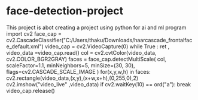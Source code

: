 # face-detection-project
This project is abot creating a project using python for ai and ml program
import cv2
face_cap = cv2.CascadeClassifier("C:/Users/thaku/Downloads/haarcascade_frontalface_default.xml")
video_cap = cv2.VideoCapture(0)
while True :
    ret , video_data =video_cap.read()
    col = cv2.cvtColor(video_data, cv2.COLOR_BGR2GRAY)
    faces = face_cap.detectMultiScale(
        col,
        scaleFactor=1.1,
        minNeighbors=5,
        minSize=(30, 30),
        flags=cv2.CASCADE_SCALE_IMAGE
    )
    for(x,y,w,h) in faces:
        cv2.rectangle(video_data,(x,y),(x+w,x+h),(0,255,0),2)
    cv2.imshow("video_live" ,video_data)
    if cv2.waitKey(10) == ord("a"):
        break
    video_cap.release()
      
